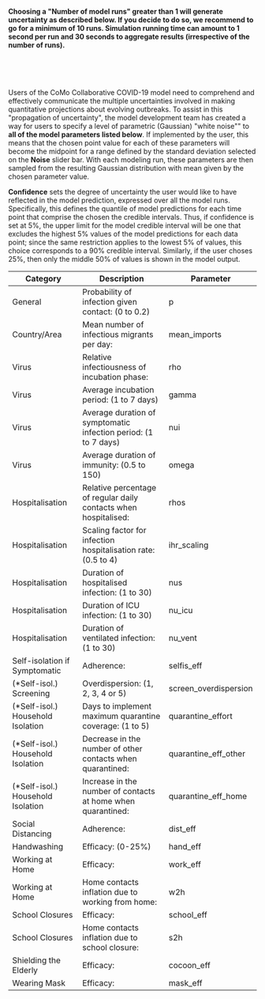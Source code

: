 
**Choosing a "Number of model runs" greater than 1 will generate uncertainty as described below. If you decide to do so, we recommend to go for a minimum of 10 runs. Simulation running time can amount to 1 second per run and 30 seconds to aggregate results (irrespective of the number of runs).**

<br>
<br>
<br>

Users of the CoMo Collaborative COVID-19 model need to comprehend and effectively communicate the multiple uncertainties involved in making quantitative projections about evolving outbreaks.  To assist in this "propagation of uncertainty", the model development team has created a way for users to specify a level of parametric (Gaussian) "white noise"" to **all of the model parameters listed below**.  If implemented by the user, this means that the chosen point value for each of these parameters will become the midpoint for a range defined by the standard deviation selected on the **Noise** slider bar.  With each modeling run, these parameters are then sampled from the resulting Gaussian distribution with mean given by the chosen parameter value.

**Confidence** sets the degree of uncertainty the user would like to have reflected in the model prediction, expressed over all the model runs. Specifically, this defines the quantile of model predictions for each time point that comprise the chosen the credible intervals. Thus, if confidence is set at 5%, the upper limit for the model credible interval will be one that excludes the highest 5% values of the model predictions for each data point; since the same restriction applies to the lowest 5% of values, this choice corresponds to a 90% credible interval.  Similarly, if the user choses 25%, then only the middle 50% of values is shown in the model output.


| Category                        	| Description                                                      	| Parameter             	|
|---------------------------------	|------------------------------------------------------------------	|-----------------------	|
| General                         	| Probability of infection given contact: (0 to 0.2)               	| p                     	|
| Country/Area                    	| Mean number of infectious migrants per day:                      	| mean_imports          	|
| Virus                           	| Relative infectiousness of incubation phase:                     	| rho                   	|
| Virus                           	| Average incubation period: (1 to 7 days)                         	| gamma                 	|
| Virus                           	| Average duration of symptomatic infection period: (1 to 7 days)  	| nui                   	|
| Virus                           	| Average duration of immunity: (0.5 to 150)                       	| omega                 	|
| Hospitalisation                 	| Relative percentage of regular daily contacts when hospitalised: 	| rhos                  	|
| Hospitalisation                 	| Scaling factor for infection hospitalisation rate: (0.5 to 4)    	| ihr_scaling           	|
| Hospitalisation                 	| Duration of hospitalised infection: (1 to 30)                    	| nus                   	|
| Hospitalisation                 	| Duration of ICU infection: (1 to 30)                             	| nu_icu                	|
| Hospitalisation                 	| Duration of ventilated infection: (1 to 30)                      	| nu_vent               	|
| Self-isolation if Symptomatic   	| Adherence:                                                       	| selfis_eff            	|
| (*Self-isol.) Screening           | Overdispersion: (1, 2, 3, 4 or 5)                                	| screen_overdispersion 	|
| (*Self-isol.) Household Isolation | Days to implement maximum quarantine coverage: (1 to 5)          	| quarantine_effort     	|
| (*Self-isol.) Household Isolation | Decrease in the number of other contacts when quarantined:       	| quarantine_eff_other  	|
| (*Self-isol.) Household Isolation | Increase in the number of contacts at home when quarantined:     	| quarantine_eff_home   	|
| Social Distancing               	| Adherence:                                                       	| dist_eff              	|
| Handwashing                     	| Efficacy: (0-25%)                                                	| hand_eff              	|
| Working at Home                 	| Efficacy:                                                        	| work_eff              	|
| Working at Home                 	| Home contacts inflation due to working from home:                	| w2h                   	|
| School Closures                 	| Efficacy:                                                        	| school_eff            	|
| School Closures                 	| Home contacts inflation due to school closure:                   	| s2h                   	|
| Shielding the Elderly           	| Efficacy:                                                        	| cocoon_eff            	|
| Wearing Mask                     	| Efficacy:                                                        	| mask_eff              	|

</br>